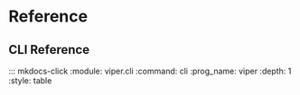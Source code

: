# Reference

## CLI Reference

::: mkdocs-click
    :module: viper.cli
    :command: cli
    :prog_name: viper
    :depth: 1
    :style: table
